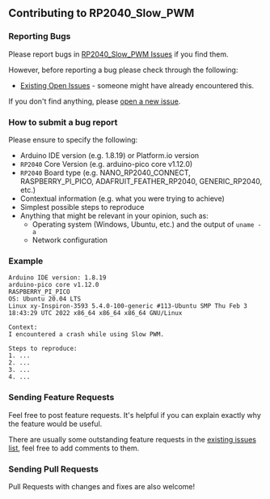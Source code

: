 ## Contributing to RP2040_Slow_PWM

### Reporting Bugs

Please report bugs in [RP2040_Slow_PWM Issues](https://github.com/khoih-prog/RP2040_Slow_PWM/issues) if you find them.

However, before reporting a bug please check through the following:

* [Existing Open Issues](https://github.com/khoih-prog/RP2040_Slow_PWM/issues) - someone might have already encountered this.

If you don't find anything, please [open a new issue](https://github.com/khoih-prog/RP2040_Slow_PWM/issues/new).

### How to submit a bug report

Please ensure to specify the following:

* Arduino IDE version (e.g. 1.8.19) or Platform.io version
* `RP2040` Core Version (e.g. arduino-pico core v1.12.0)
* `RP2040` Board type (e.g. NANO_RP2040_CONNECT, RASPBERRY_PI_PICO, ADAFRUIT_FEATHER_RP2040, GENERIC_RP2040, etc.)
* Contextual information (e.g. what you were trying to achieve)
* Simplest possible steps to reproduce
* Anything that might be relevant in your opinion, such as:
  * Operating system (Windows, Ubuntu, etc.) and the output of `uname -a`
  * Network configuration


### Example

```
Arduino IDE version: 1.8.19
arduino-pico core v1.12.0
RASPBERRY_PI_PICO
OS: Ubuntu 20.04 LTS
Linux xy-Inspiron-3593 5.4.0-100-generic #113-Ubuntu SMP Thu Feb 3 18:43:29 UTC 2022 x86_64 x86_64 x86_64 GNU/Linux

Context:
I encountered a crash while using Slow PWM.

Steps to reproduce:
1. ...
2. ...
3. ...
4. ...
```

### Sending Feature Requests

Feel free to post feature requests. It's helpful if you can explain exactly why the feature would be useful.

There are usually some outstanding feature requests in the [existing issues list](https://github.com/khoih-prog/RP2040_Slow_PWM/issues?q=is%3Aopen+is%3Aissue+label%3Aenhancement), feel free to add comments to them.

### Sending Pull Requests

Pull Requests with changes and fixes are also welcome!


